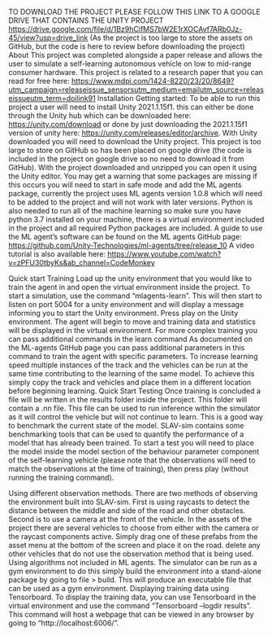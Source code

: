 TO DOWNLOAD THE PROJECT PLEASE FOLLOW THIS LINK TO A GOOGLE DRIVE THAT CONTAINS THE UNITY PROJECT https://drive.google.com/file/d/1Bz9hCifMS7bW2E1rXOCAvf7ARb0Jz-45/view?usp=drive_link  (As the project is too large to store the assets on GitHub, but the code is here to review before downloading the project)
About 
This project was completed alongside a paper release and allows the user to simulate a self-learning autonomous vehicle on low to mid-range consumer hardware. This project is related to a research paper that you can read for free here:
https://www.mdpi.com/1424-8220/23/20/8649?utm_campaign=releaseissue_sensorsutm_medium=emailutm_source=releaseissueutm_term=doilink91
Installation
Getting started:
To be able to run this project a user will need to install Unity 2021.1.15f1. this can either be done through the Unity hub which can be downloaded here: https://unity.com/download or done by just downloading the 2021.1.15f1 version of unity here: https://unity.com/releases/editor/archive. 
With Unity downloaded you will need to download the Unity project. This project is too large to store on GitHub so has been placed on google drive (the code is included in the project on google drive so no need to download it from GitHub).
With the project downloaded and unzipped you can open it using the Unity editor. You may get a warning that some packages are missing if this occurs you will need to start in safe mode and add the ML agents package, currently the project uses ML agents version 1.0.8 which will need to be added to the project and will not work with later versions. 
Python is also needed to run all of the machine learning so make sure you have python 3.7 installed on your machine, there is a virtual environment included in the project and all required Python packages are included. 
A guide to use the ML agent’s software can be found on the ML agents GitHub page: https://github.com/Unity-Technologies/ml-agents/tree/release_10 
A video tutorial is also available here: 
https://www.youtube.com/watch?v=zPFU30tbyKs&ab_channel=CodeMonkey 

Quick start Training 
Load up the unity environment that you would like to train the agent in and open the virtual environment inside the project.
To start a simulation, use the command “mlagents-learn”. This will then start to listen on port 5004 for a unity environment and will display a message informing you to start the Unity environment. Press play on the Unity environment. The agent will begin to move and training data and statistics will be displayed in the virtual environment.
For more complex training you can pass additional commands in the learn command As documented on the ML-agents GitHub page you can pass additional parameters in this command to train the agent with specific parameters.
To increase learning speed multiple instances of the track and the vehicles can be run at the same time contributing to the learning of the same model. To achieve this simply copy the track and vehicles and place them in a different location before beginning learning. 
Quick Start Testing
Once training is concluded a file will be written in the results folder inside the project. This folder will contain a .nn file. This file can be used to run inference within the simulator as it will control the vehicle but will not continue to learn. This is a good way to benchmark the current state of the model. SLAV-sim contains some benchmarking tools that can be used to quantify the performance of a model that has already been trained.
To start a test you will need to place the model inside the model section of the behaviour parameter component of the self-learning vehicle (please note that the observations will need to match the observations at the time of training), then press play (without running the training command).
 
Using different observation methods.
There are two methods of observing the environment built into SLAV-sim. First is using raycasts to detect the distance between the middle and side of the road and other obstacles. Second is to use a camera at the front of the vehicle. 
In the assets of the project there are several vehicles to choose from either with the camera or the raycast components active. Simply drag one of these prefabs from the asset menu at the bottom of the screen and place it on the road. delete any other vehicles that do not use the observation method that is being used.
Using algorithms not included in ML agents.
The simulator can be run as a gym environment to do this simply build the environment into a stand-alone package by going to file > build. This will produce an executable file that can be used as a gym environment.
Displaying training data using Tensorboard.
To display the training data, you can use Tensorboard in the virtual environment and use the command “Tensorboard –logdir results”. This command will host a webpage that can be viewed in any browser by going to “http://localhost:6006/”. 
